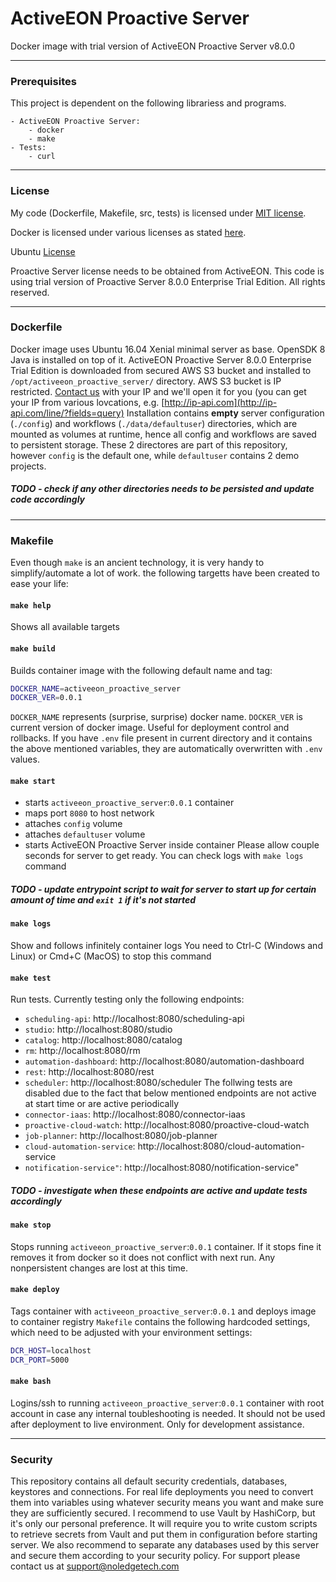 # ActiveEON Proactive Server

Docker image with trial version of ActiveEON Proactive Server v8.0.0

---
### Prerequisites
This project is dependent on the following librariess and programs.

	- ActiveEON Proactive Server:
		- docker
		- make
	- Tests:
		- curl

---
### License
My code (Dockerfile, Makefile, src, tests) is licensed under [MIT license](./LICENSE).

Docker is licensed under various licenses as stated [here](https://www.docker.com/components-licenses).

Ubuntu [License](https://www.ubuntu.com/licensing)

Proactive Server license needs to be obtained from ActiveEON.
This code is using trial version of Proactive Server 8.0.0 Enterprise Trial Edition. All rights reserved.

---
### Dockerfile
Docker image uses Ubuntu 16.04 Xenial minimal server as base.
OpenSDK 8 Java is installed on top of it.
ActiveEON Proactive Server 8.0.0 Enterprise Trial Edition is downloaded from secured AWS S3 bucket and installed to `/opt/activeeon_proactive_server/` directory. 
AWS S3 bucket is IP restricted. [Contact us](mailto:engineering@noledgetech.com) with your IP and we'll open it for you (you can get your IP from various lovcations, e.g. [http://ip-api.com](http://ip-api.com/line/?fields=query)
Installation contains **empty** server configuration (`./config`) and  workflows (`./data/defaultuser`) directories, which are mounted as volumes at runtime, hence all config and workflows are saved to persistent storage. These 2 directores are part of this repository, however `config` is the default one, while `defaultuser` contains 2 demo projects.

##### TODO - check if any other directories needs to be persisted and update code accordingly

---
### Makefile
Even though `make` is an ancient technology, it is very handy to simplify/automate a lot of work. the following targetts have been created to ease your life:

#### `make help`
Shows all available targets

#### `make build`
Builds container image with the following default name and tag:
```bash
DOCKER_NAME=activeeon_proactive_server
DOCKER_VER=0.0.1
```
`DOCKER_NAME` represents (surprise, surprise) docker name.
`DOCKER_VER` is current version of docker image. Useful for deployment control and rollbacks.
If you have `.env` file present in current directory and it contains the above mentioned variables, they are automatically overwritten with `.env` values.


#### `make start`
- starts `activeeon_proactive_server`:`0.0.1` container
- maps port `8080` to host network
- attaches `config` volume
- attaches `defaultuser` volume
- starts ActiveEON Proactive Server inside container
Please allow couple seconds for server to get ready.
You can check logs with `make logs` command
##### TODO - update entrypoint script to wait for server to start up for certain amount of time and `exit 1` if it's not started 

#### `make logs`
Show and follows infinitely container logs
You need to Ctrl-C (Windows and Linux) or Cmd+C (MacOS) to stop this command

#### `make test`
Run tests. Currently testing only the following endpoints:
- `scheduling-api`: http://localhost:8080/scheduling-api
- `studio`: http://localhost:8080/studio
- `catalog`: http://localhost:8080/catalog
- `rm`: http://localhost:8080/rm
- `automation-dashboard`: http://localhost:8080/automation-dashboard
- `rest`: http://localhost:8080/rest
- `scheduler`: http://localhost:8080/scheduler
The follwing tests are disabled due to the fact that below mentioned endpoints are not active at start time or are active periodically
- `connector-iaas`: http://localhost:8080/connector-iaas
- `proactive-cloud-watch`: http://localhost:8080/proactive-cloud-watch
- `job-planner`: http://localhost:8080/job-planner
- `cloud-automation-service`: http://localhost:8080/cloud-automation-service
- `notification-service"`: http://localhost:8080/notification-service"
##### TODO - investigate when these endpoints are active and update tests accordingly

#### `make stop`
Stops running `activeeon_proactive_server`:`0.0.1` container.
If it stops fine it removes it from docker so it does not conflict with next run.
Any nonpersistent changes are lost at this time.

#### `make deploy`
Tags container with `activeeon_proactive_server`:`0.0.1` and deploys image to container registry
`Makefile` contains the following hardcoded settings, which need to be adjusted with your environment settings:
```bash
DCR_HOST=localhost
DCR_PORT=5000
```

#### `make bash`
Logins/ssh to running `activeeon_proactive_server`:`0.0.1` container with root account in case any internal toubleshooting is needed.
It should not be used after deployment to live environment. Only for development assistance.

---
### Security
This repository contains all default security credentials, databases, keystores and connections.
For real life deployments you need to convert them into variables using whatever security means you want and make sure they are sufficiently secured. I recommend to use Vault by HashiCorp, but it's only our personal preference. It will require you to write custom scripts to retrieve secrets from Vault and put them in configuration before starting server.
We also recommend to separate any databases used by this server and secure them according to your security policy.
For support please contact us at support@noledgetech.com